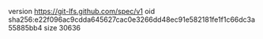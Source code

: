 version https://git-lfs.github.com/spec/v1
oid sha256:e22f096ac9cdda645627cac0e3266dd48ec91e582181fe1f1c66dc3a55885bb4
size 30636
